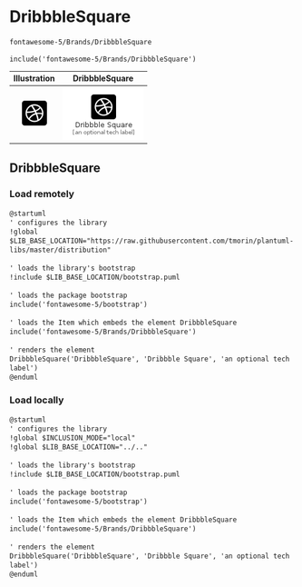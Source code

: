 # DribbbleSquare


```text
fontawesome-5/Brands/DribbbleSquare
```

```text
include('fontawesome-5/Brands/DribbbleSquare')
```



| Illustration | DribbbleSquare |
| :---: | :---: |
| ![illustration for Illustration](../../fontawesome-5/Brands/DribbbleSquare.png) | ![illustration for DribbbleSquare](../../fontawesome-5/Brands/DribbbleSquare.Local.png) |




## DribbbleSquare

### Load remotely
```plantuml
@startuml
' configures the library
!global $LIB_BASE_LOCATION="https://raw.githubusercontent.com/tmorin/plantuml-libs/master/distribution"

' loads the library's bootstrap
!include $LIB_BASE_LOCATION/bootstrap.puml

' loads the package bootstrap
include('fontawesome-5/bootstrap')

' loads the Item which embeds the element DribbbleSquare
include('fontawesome-5/Brands/DribbbleSquare')

' renders the element
DribbbleSquare('DribbbleSquare', 'Dribbble Square', 'an optional tech label')
@enduml
```

### Load locally
```plantuml
@startuml
' configures the library
!global $INCLUSION_MODE="local"
!global $LIB_BASE_LOCATION="../.."

' loads the library's bootstrap
!include $LIB_BASE_LOCATION/bootstrap.puml

' loads the package bootstrap
include('fontawesome-5/bootstrap')

' loads the Item which embeds the element DribbbleSquare
include('fontawesome-5/Brands/DribbbleSquare')

' renders the element
DribbbleSquare('DribbbleSquare', 'Dribbble Square', 'an optional tech label')
@enduml
```

